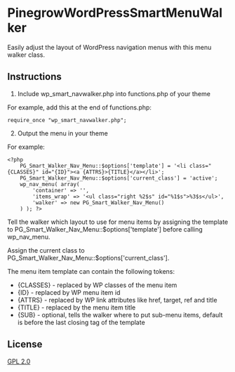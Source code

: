 # PinegrowWordPressSmartMenuWalker
Easily adjust the layout of WordPress navigation menus with this menu walker class.

## Instructions

1. Include wp_smart_navwalker.php into functions.php of your theme

For example, add this at the end of functions.php:

```
require_once "wp_smart_navwalker.php";
```

2. Output the menu in your theme

For example:

```
<?php 
    PG_Smart_Walker_Nav_Menu::$options['template'] = '<li class="{CLASSES}" id="{ID}"><a {ATTRS}>{TITLE}</a></li>';
    PG_Smart_Walker_Nav_Menu::$options['current_class'] = 'active';
    wp_nav_menu( array(
        'container' => '',
        'items_wrap' => '<ul class="right %2$s" id="%1$s">%3$s</ul>',
        'walker' => new PG_Smart_Walker_Nav_Menu()
    ) ); ?>
```
Tell the walker which layout to use for menu items by assigning the template to PG_Smart_Walker_Nav_Menu::$options['template'] before calling wp_nav_menu.

Assign the current class to PG_Smart_Walker_Nav_Menu::$options['current_class'].

The menu item template can contain the following tokens:

* {CLASSES} - replaced by WP classes of the menu item
* {ID} - replaced by WP menu item id
* {ATTRS} - replaced by WP link attributes like href, target, ref and title
* {TITLE} - replaced by the menu item title
* {SUB} - optional, tells the walker where to put sub-menu items, default is before the last closing tag of the template

## License

[GPL 2.0](http://www.gnu.org/licenses/gpl-2.0.txt)
